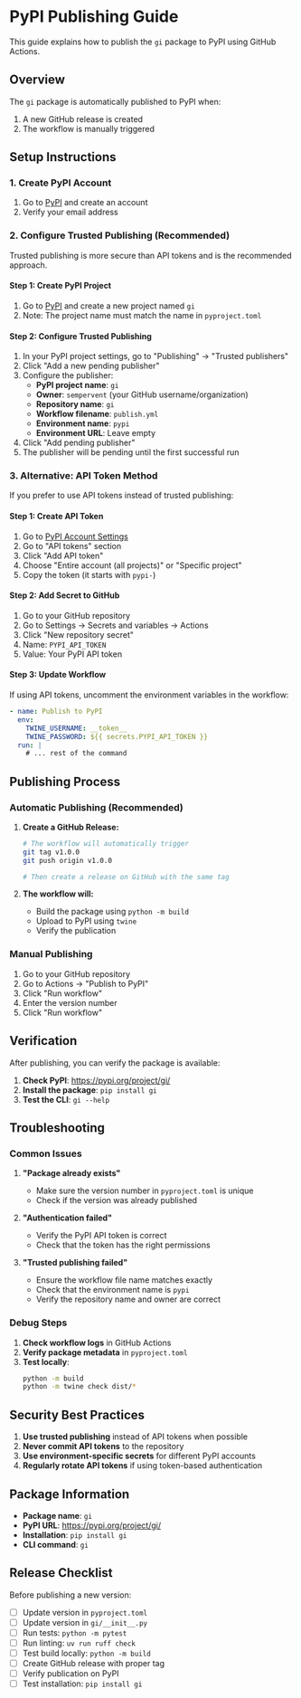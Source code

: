 # PyPI Publishing Guide

This guide explains how to publish the `gi` package to PyPI using GitHub Actions.

## Overview

The `gi` package is automatically published to PyPI when:
1. A new GitHub release is created
2. The workflow is manually triggered

## Setup Instructions

### 1. Create PyPI Account

1. Go to [PyPI](https://pypi.org) and create an account
2. Verify your email address

### 2. Configure Trusted Publishing (Recommended)

Trusted publishing is more secure than API tokens and is the recommended approach.

#### Step 1: Create PyPI Project
1. Go to [PyPI](https://pypi.org) and create a new project named `gi`
2. Note: The project name must match the name in `pyproject.toml`

#### Step 2: Configure Trusted Publishing
1. In your PyPI project settings, go to "Publishing" → "Trusted publishers"
2. Click "Add a new pending publisher"
3. Configure the publisher:
   - **PyPI project name**: `gi`
   - **Owner**: `sempervent` (your GitHub username/organization)
   - **Repository name**: `gi`
   - **Workflow filename**: `publish.yml`
   - **Environment name**: `pypi`
   - **Environment URL**: Leave empty
4. Click "Add pending publisher"
5. The publisher will be pending until the first successful run

### 3. Alternative: API Token Method

If you prefer to use API tokens instead of trusted publishing:

#### Step 1: Create API Token
1. Go to [PyPI Account Settings](https://pypi.org/manage/account/)
2. Go to "API tokens" section
3. Click "Add API token"
4. Choose "Entire account (all projects)" or "Specific project"
5. Copy the token (it starts with `pypi-`)

#### Step 2: Add Secret to GitHub
1. Go to your GitHub repository
2. Go to Settings → Secrets and variables → Actions
3. Click "New repository secret"
4. Name: `PYPI_API_TOKEN`
5. Value: Your PyPI API token

#### Step 3: Update Workflow
If using API tokens, uncomment the environment variables in the workflow:

```yaml
- name: Publish to PyPI
  env:
    TWINE_USERNAME: __token__
    TWINE_PASSWORD: ${{ secrets.PYPI_API_TOKEN }}
  run: |
    # ... rest of the command
```

## Publishing Process

### Automatic Publishing (Recommended)

1. **Create a GitHub Release:**
   ```bash
   # The workflow will automatically trigger
   git tag v1.0.0
   git push origin v1.0.0
   
   # Then create a release on GitHub with the same tag
   ```

2. **The workflow will:**
   - Build the package using `python -m build`
   - Upload to PyPI using `twine`
   - Verify the publication

### Manual Publishing

1. Go to your GitHub repository
2. Go to Actions → "Publish to PyPI"
3. Click "Run workflow"
4. Enter the version number
5. Click "Run workflow"

## Verification

After publishing, you can verify the package is available:

1. **Check PyPI**: https://pypi.org/project/gi/
2. **Install the package**: `pip install gi`
3. **Test the CLI**: `gi --help`

## Troubleshooting

### Common Issues

1. **"Package already exists"**
   - Make sure the version number in `pyproject.toml` is unique
   - Check if the version was already published

2. **"Authentication failed"**
   - Verify the PyPI API token is correct
   - Check that the token has the right permissions

3. **"Trusted publishing failed"**
   - Ensure the workflow file name matches exactly
   - Check that the environment name is `pypi`
   - Verify the repository name and owner are correct

### Debug Steps

1. **Check workflow logs** in GitHub Actions
2. **Verify package metadata** in `pyproject.toml`
3. **Test locally**:
   ```bash
   python -m build
   python -m twine check dist/*
   ```

## Security Best Practices

1. **Use trusted publishing** instead of API tokens when possible
2. **Never commit API tokens** to the repository
3. **Use environment-specific secrets** for different PyPI accounts
4. **Regularly rotate API tokens** if using token-based authentication

## Package Information

- **Package name**: `gi`
- **PyPI URL**: https://pypi.org/project/gi/
- **Installation**: `pip install gi`
- **CLI command**: `gi`

## Release Checklist

Before publishing a new version:

- [ ] Update version in `pyproject.toml`
- [ ] Update version in `gi/__init__.py`
- [ ] Run tests: `python -m pytest`
- [ ] Run linting: `uv run ruff check`
- [ ] Test build locally: `python -m build`
- [ ] Create GitHub release with proper tag
- [ ] Verify publication on PyPI
- [ ] Test installation: `pip install gi`
